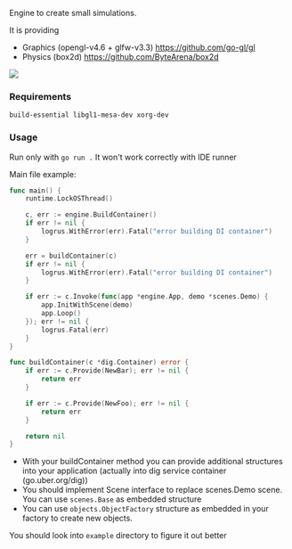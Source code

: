 Engine to create small simulations.

It is providing 
* Graphics (opengl-v4.6 + glfw-v3.3) https://github.com/go-gl/gl
* Physics (box2d) https://github.com/ByteArena/box2d

![](example.gif)

### Requirements

```build-essential libgl1-mesa-dev xorg-dev```

### Usage

Run only with `go run .` It won't work correctly with IDE runner

Main file example:
```go
func main() {
	runtime.LockOSThread()

	c, err := engine.BuildContainer()
	if err != nil {
		logrus.WithError(err).Fatal("error building DI container")
	}

	err = buildContainer(c)
	if err != nil {
		logrus.WithError(err).Fatal("error building DI container")
	}

	if err := c.Invoke(func(app *engine.App, demo *scenes.Demo) {
		app.InitWithScene(demo)
		app.Loop()
	}); err != nil {
		logrus.Fatal(err)
	}
}

func buildContainer(c *dig.Container) error {
	if err := c.Provide(NewBar); err != nil {
		return err
	}

	if err := c.Provide(NewFoo); err != nil {
		return err
	}

	return nil
}

```
* With your buildContainer method you can provide additional structures into your application
  (actually into dig service container (go.uber.org/dig))
* You should implement Scene interface to replace scenes.Demo scene.
You can use `scenes.Base` as embedded structure
* You can use `objects.ObjectFactory` structure as embedded in your factory to create new objects.

You should look into `example` directory to figure it out better 